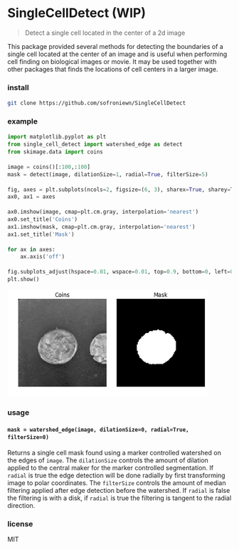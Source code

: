 # SingleCellDetect (WIP)

> Detect a single cell located in the center of a 2d image

This package provided several methods for detecting the boundaries of a single cell located at the center of an image and is useful when performing cell finding on biological images or movie. It may be used together with other packages that finds the locations of cell centers in a larger image.

### install

```bash
git clone https://github.com/sofroniewn/SingleCellDetect
```

### example
```python
import matplotlib.pyplot as plt
from single_cell_detect import watershed_edge as detect
from skimage.data import coins

image = coins()[:100,:100]
mask = detect(image, dilationSize=1, radial=True, filterSize=5)

fig, axes = plt.subplots(ncols=2, figsize=(6, 3), sharex=True, sharey=True, subplot_kw={'adjustable':'box-forced'})
ax0, ax1 = axes

ax0.imshow(image, cmap=plt.cm.gray, interpolation='nearest')
ax0.set_title('Coins')
ax1.imshow(mask, cmap=plt.cm.gray, interpolation='nearest')
ax1.set_title('Mask')

for ax in axes:
    ax.axis('off')

fig.subplots_adjust(hspace=0.01, wspace=0.01, top=0.9, bottom=0, left=0, right=1)
plt.show()
```

<img src="./example.png" width="450">

### usage

#### `mask = watershed_edge(image, dilationSize=0, radial=True, filterSize=0)`

Returns a single cell mask found using a marker controlled watershed on the
edges of `image`. The `dilationSize`  controls the amount of dilation applied
to the central maker for the marker controlled segmentation. If `radial` is
true the edge detection will be done radially by first transforming image to
polar coordinates. The `filterSize` controls the amount of median filtering
applied after edge detection before the watershed. If `radial` is false the
filtering is with a disk, if `radial` is true the filtering is tangent to the
radial direction.


### license
MIT
